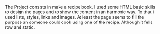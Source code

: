 The Project consists in make a recipe book. I used some HTML basic skills to design the pages and to show the content in an harmonic way. To that I used lists, styles, links and images. At least the page seems to fill the purpose an someone could cook using one of the recipe. Although it fells row and static.
